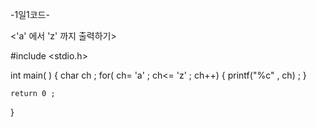    -1일1코드-

 <'a' 에서 'z' 까지 출력하기>

#include <stdio.h>

int main( )
 {
    char ch ;
    for( ch= 'a' ; ch<= 'z' ; ch++)
    {
       printf("%c" , ch) ;
    }

    return 0 ;
 }